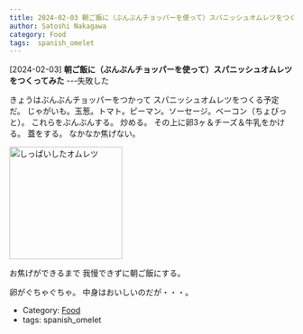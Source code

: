 ```yaml
---
title: 2024-02-03 朝ご飯に（ぶんぶんチョッパーを使って）スパニッシュオムレツをつくってみた ---失敗した
author: Satoshi Nakagawa
category: Food
tags:  spanish_omelet
---
```


[2024-02-03] **朝ご飯に（ぶんぶんチョッパーを使って）スパニッシュオムレツをつくってみた**  ---失敗した

 きょうはぶんぶんチョッパーをつかって
スパニッシュオムレツをつくる予定だ。
じゃがいも。玉葱。トマト。ピーマン。ソーセージ。ベーコン（ちょびっと）。
これらをぶんぶんする。
炒める。
その上に卵3ヶ＆チーズ＆牛乳をかける。
蓋をする。
なかなか焦げない。

<img src="/pict/2024-02-03-pub-pagi.jpg)" alt="しっぱいしたオムレツ" width="200"/>

 お焦げができるまで
我慢できずに朝ご飯にする。

卵がぐちゃぐちゃ。
中身はおいしいのだが・・・。

- Category: [Food](https://merapano.github.io/categories.html#Food)
- tags:  spanish_omelet
